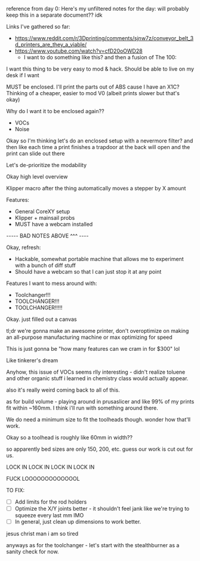 reference from day 0:
Here's my unfiltered notes for the day: will probably keep this in a separate document?? idk

Links I've gathered so far:
- https://www.reddit.com/r/3Dprinting/comments/sjnw7z/conveyor_belt_3d_printers_are_they_a_viable/
- https://www.youtube.com/watch?v=cfD20oOWD28
	- I want to do something like this? and then a fusion of The 100:

I want this thing to be very easy to mod & hack. Should be able to live on my desk if I want

MUST be enclosed. I'll print the parts out of ABS cause I have an X1C? Thinking of a cheaper, easier to mod V0 (albeit prints slower but that's okay)

Why do I want it to be enclosed again??
- VOCs
- Noise

Okay so I'm thinking let's do an enclosed setup with a nevermore filter? and then like each time a print finishes a trapdoor at the back will open and the print can slide out there

Let's de-prioritize the modability

Okay high level overview

Klipper macro after the thing automatically moves a stepper by X amount

Features:
- General CoreXY setup
- Klipper + mainsail probs
- MUST have a webcam installed

----- BAD NOTES ABOVE ^^^ ----

Okay, refresh:

- Hackable, somewhat portable machine that allows me to experiment with a bunch of diff stuff
- Should have a webcam so that I can just stop it at any point


Features I want to mess around with:
- Toolchanger!!!
- TOOLCHANGER!!!
- TOOLCHANGER!!!!!

Okay. just filled out a canvas

tl;dr we're gonna make an awesome printer, don't overoptimize on making an all-purpose manufacturing machine or max optimizing for speed

This is just gonna be "how many features can we cram in for $300" lol

Like tinkerer's dream

Anyhow, this issue of VOCs seems rlly interesting - didn't realize toluene and other organic stuff i learned in chemistry class would actually appear.

also it's really weird coming back to all of this.

as for build volume - playing around in prusaslicer and like 99% of my prints fit within ~160mm. I think i'll run with something around there. 

We do need a minimum size to fit the toolheads though. wonder how that'll work.

Okay so a toolhead is roughly like 60mm in width??

so apparently bed sizes are only 150, 200, etc. guess our work is cut out for us.

LOCK IN LOCK IN LOCK IN LOCK IN

FUCK LOOOOOOOOOOOOOL

TO FIX:
- [ ] Add limits for the rod holders
- [ ] Optimize the X/Y joints better - it shouldn't feel jank like we're trying to squeeze every last mm IMO
- [ ] In general, just clean up dimensions to work better.

jesus christ man i am so tired

anyways as for the toolchanger - let's start with the stealthburner as a sanity check for now.